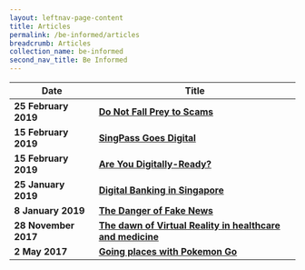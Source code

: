 ```yaml
---
layout: leftnav-page-content
title: Articles
permalink: /be-informed/articles
breadcrumb: Articles
collection_name: be-informed
second_nav_title: Be Informed
---
```

| Date | Title |
|--|--|
| **25 February 2019** | **[Do Not Fall Prey to Scams](/do-not-fall-prey-to-scams/)** |
| **15 February 2019** | **[SingPass Goes Digital](/singpass-goes-digital/)** |
| **15 February 2019** | **[Are You Digitally-Ready?](/are-you-digitally-ready/)** |
| **25 January 2019** | **[Digital Banking in Singapore](/digital-banking-in-singapore/)** |
| **8 January 2019** | **[The Danger of Fake News](/the-danger-of-fake-news/)** |
| **28 November 2017** | **[The dawn of Virtual Reality in healthcare and medicine](/the-dawn-of-virtual-reality-in-healthcare-and-medicine/)** |
| **2 May 2017** | **[Going places with Pokemon Go](/going-places-with-pokemon-go/)** |
